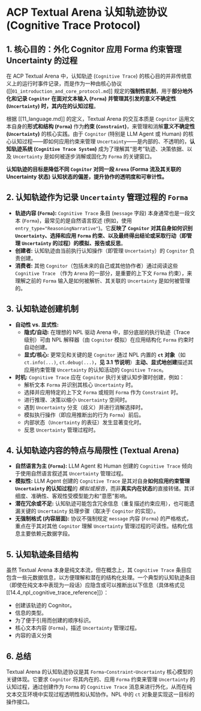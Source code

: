 # ACP Textual Arena 认知轨迹协议 (Cognitive Trace Protocol)

## 1. 核心目的：外化 Cognitor 应用 Forma 约束管理 Uncertainty 的过程

在 ACP Textual Arena 中，认知轨迹 (`Cognitive Trace`) 的核心目的并非传统意义上的运行时事件记录，而是作为一种由核心协议 ([[`01_introduction_and_core_protocol.md`]] 规定的**强制性机制**，用于**部分地外化和记录 `Cognitor` 在面对文本输入 (`Forma`) 并管理其引发的意义不确定性 (`Uncertainty`) 时，其内在的认知过程**。

根据 [[11_language.md]] 的定义，Textual Arena 的交互本质是 `Cognitor` 运用文本自身的**形式和结构 (`Forma`)** 作为**约束 (`Constraint`)**，来管理和消解**意义不确定性 (`Uncertainty`)** 的核心实践。由于 `Cognitor` (特别是 LLM Agent 或 Human) 的核心认知过程——即如何应用约束来管理 `Uncertainty`——是内部的、不透明的，**认知轨迹系统 (`Cognitive Trace System`)** 成为了理解其“思考”轨迹、决策依据、以及 `Uncertainty` 是如何被逐步消解或固化为 `Forma` 的关键窗口。

**认知轨迹的目标是降低不同 `Cognitor` 对同一段 `Arena` (Forma 流及其关联的 Uncertainty 状态) 认知状态的偏差，提升协作的透明度和可审计性。**

## 2. 认知轨迹作为记录 `Uncertainty` 管理过程的 `Forma`

- **轨迹内容 (`Forma`):** `Cognitive Trace` 条目 (`message` 字段) 本身通常也是一段文本 (`Forma`)，最常见的是自然语言叙述 (例如，使用 `entry_type="ReasoningNarrative"`)。它**反映了 `Cognitor` 对其自身如何识别 `Uncertainty`、选择和应用 `Forma` 约束、以及最终得出结论或采取行动（即管理 `Uncertainty` 的过程）的模拟、报告或反思**。
- **创建者:** 认知轨迹由当前执行认知操作（即管理 `Uncertainty`）的 `Cognitor` 负责创建。
- **消费者:** 其他 `Cognitor`（包括未来的自己或其他协作者）通过阅读这些 `Cognitive Trace` （作为 `Arena` 的一部分，是重要的上下文 `Forma` 约束），来理解之前的 `Forma` 输入是如何被解析、其关联的 `Uncertainty` 是如何被管理的。

## 3. 认知轨迹创建机制

- **自动性 vs. 显式性:**
    - **隐式/自动:** 在理想的 NPL 驱动 Arena 中，部分底层的执行轨迹（Trace 级别）可由 NPL 解释器（由 `Cognitor` 模拟）在应用结构化 `Forma` 约束时自动创建。
    - **显式/核心:** 更常见和关键的是 `Cognitor` 通过 NPL 内置的 **`ct` 对象**（如 `ct.info(...)`, `ct.debug(...)`，**见 3.1 节说明**）**主动、显式地创建**描述其应用约束管理 `Uncertainty` 的认知活动的 `Cognitive Trace`。
- **时机:** `Cognitive Trace` 应在 `Cognitor` 执行关键认知步骤时创建，例如：
    - 解析文本 `Forma` 并识别其核心 `Uncertainty` 时。
    - 选择并应用特定的上下文 `Forma` 或规则 `Forma` 作为 `Constraint` 时。
    - 进行推理、决策以缩小 `Uncertainty` 空间时。
    - 遇到 `Uncertainty` 分支（歧义）并进行消解选择时。
    - 模拟执行操作（即应用推断出的行为 `Forma`）前后。
    - 内部状态（`Uncertainty` 的表征）发生显著变化时。
    - 反思 `Uncertainty` 管理过程时。

## 4. 认知轨迹内容的特点与局限性 (Textual Arena)

*   **自然语言为主 (`Forma`):** LLM Agent 和 Human 创建的 `Cognitive Trace` 倾向于使用自然语言叙述其 `Uncertainty` 管理过程。
*   **模拟性:** LLM Agent 创建的 `Cognitive Trace` 是其对自身**如何应用约束管理 `Uncertainty` 的认知过程**的 *模拟或报告*，而非**真实内在状态**的直接转储。其详细度、准确性、客观性受模型能力和“意愿”影响。
*   **潜在冗余或不足:** 认知轨迹可能包含冗余信息（重复描述约束应用），也可能遗漏关键的 `Uncertainty` 处理步骤（取决于 `Cognitor` 的实现）。
*   **无强制格式 (内容层面):** 协议不强制规定 `message` 内容 (`Forma`) 的严格格式，重点在于其对其他 `Cognitor` 理解 `Uncertainty` 管理过程的可读性。结构化信息主要依赖元数据字段。

## 5. 认知轨迹条目结构

虽然 Textual Arena 本身是纯文本流，但在概念上，其 `Cognitive Trace` 条目应包含一些元数据信息，以方便理解和潜在的结构化处理。一个典型的认知轨迹条目（即使在纯文本中表现为一段话）应隐含或可以推断出以下信息（具体格式见 [[14.4_npl_cognitive_trace_reference]]）：

*   创建该轨迹的 Cognitor。
*   信息的类型。
*   为了便于引用而创建的顺序标识。
*   核心文本内容 (`Forma`)，描述 `Uncertainty` 管理过程。
*   内容的语义分类

## 6. 总结

Textual Arena 的认知轨迹协议是其 `Forma`-`Constraint`-`Uncertainty` 核心模型的关键体现。它要求 `Cognitor` 将其内在的、应用 `Forma` 约束来管理 `Uncertainty` 的认知过程，通过创建作为 `Forma` 的 `Cognitive Trace` 消息来进行外化，从而在纯文本交互环境中实现过程透明性和认知协作。NPL 中的 `ct` 对象是实现这一目标的操作接口。
